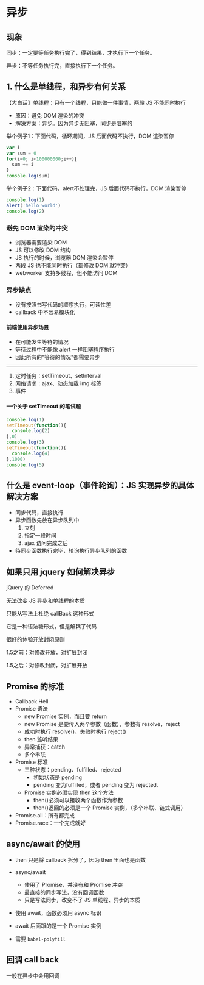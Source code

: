 # 异步

## 现象

同步：一定要等任务执行完了，得到结果，才执行下一个任务。

异步：不等任务执行完，直接执行下一个任务。

## 1. 什么是单线程，和异步有何关系

【大白话】单线程：只有一个线程，只能做一件事情，两段 JS 不能同时执行

- 原因：避免 DOM 渲染的冲突
- 解决方案：异步。因为异步无阻塞，同步是阻塞的

举个例子1：下面代码，循环期间，JS 后面代码不执行，DOM 渲染暂停

```javascript
var i
var sum = 0
for(i=0; i<100000000;i++){
  sum += i
}
console.log(sum)
```

举个例子2：下面代码，alert不处理完，JS 后面代码不执行，DOM 渲染暂停

```javascript
console.log(1)
alert('hello world')
console.log(2)
```

### 避免 DOM 渲染的冲突

- 浏览器需要渲染 DOM
- JS 可以修改 DOM 结构
- JS 执行的时候，浏览器 DOM 渲染会暂停
- 两段 JS 也不能同时执行（都修改 DOM 就冲突）
- webworker 支持多线程，但不能访问 DOM

### 异步缺点

- 没有按照书写代码的顺序执行，可读性差
- callback 中不容易模块化

#### 前端使用异步场景

- 在可能发生等待的情况
- 等待过程中不能像 alert 一样阻塞程序执行
- 因此所有的"等待的情况"都需要异步

---

1. 定时任务：setTimeout、setInterval
2. 网络请求：ajax、动态加载 img 标签
3. 事件

#### 一个关于 setTimeout 的笔试题

```javascript
console.log(1)
setTimeout(function(){
  console.log(2)
},0)
console.log(3)
setTimeout(function(){
  console.log(4)
},1000)
console.log(5)
```

## 什么是 event-loop（事件轮询）：JS 实现异步的具体解决方案

- 同步代码，直接执行
- 异步函数先放在异步队列中
  1. 立刻
  2. 指定一段时间
  3. ajax 访问完成之后
- 待同步函数执行完毕，轮询执行异步队列的函数

## 如果只用 jquery 如何解决异步

jQuery 的 Deferred

无法改变 JS 异步和单线程的本质

只能从写法上杜绝 callBack 这种形式

它是一种语法糖形式，但是解耦了代码

很好的体验开放封闭原则

1.5之前：对修改开放，对扩展封闭

1.5之后：对修改封闭，对扩展开放

## Promise 的标准

- Callback Hell
- Promise 语法
  - new Promise 实例，而且要 return
  - new Promise 是要传入两个参数（函数），参数有 resolve，reject
  - 成功时执行 resolve()，失败时执行 reject()
  - then 监听结果
  - 异常捕获：catch
  - 多个串联
- Promise 标准
  - 三种状态：pending、fulfilled、rejected
    - 初始状态是 pending
    - pending 变为fulfilled，或者 pending 变为 rejected.
  - Promise 实例必须实现 then 这个方法
    - then()必须可以接收两个函数作为参数
    - then()返回的必须是一个 Promise 实例，（多个串联、链式调用）
- Promise.all：所有都完成
- Promise.race：一个完成就好

## async/await 的使用

- then 只是将 callback 拆分了，因为 then 里面也是函数
- async/await
  - 使用了 Promise，并没有和 Promise 冲突
  - 最直接的同步写法，没有回调函数
  - 只是写法同步，改变不了 JS 单线程、异步的本质

- 使用 await，函数必须用 async 标识
- await 后面跟的是一个 Promise 实例
- 需要 `babel-polyfill`

## 回调 call back

一般在异步中会用回调
